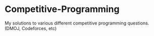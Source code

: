 # Competitive-Programming
My solutions to various different competitive programming questions. (DMOJ, Codeforces, etc)
